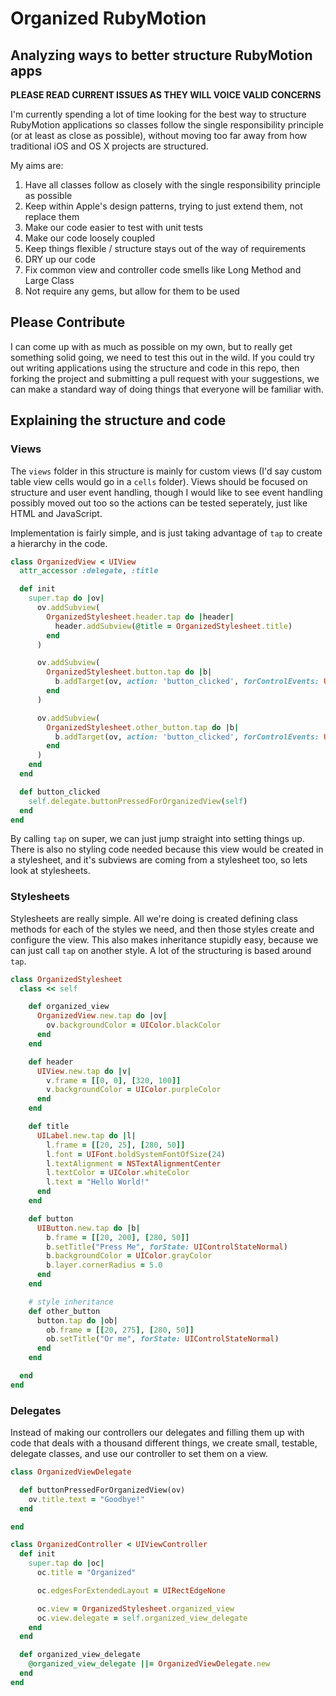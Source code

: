 # Organized RubyMotion
## Analyzing ways to better structure RubyMotion apps

**PLEASE READ CURRENT ISSUES AS THEY WILL VOICE VALID CONCERNS**

I'm currently spending a lot of time looking for the best way to structure RubyMotion applications so classes follow the single responsibility principle (or at least as close as possible), without moving too far away from how traditional iOS and OS X projects are structured.

My aims are:

1. Have all classes follow as closely with the single responsibility principle as possible
2. Keep within Apple's design patterns, trying to just extend them, not replace them
3. Make our code easier to test with unit tests
4. Make our code loosely coupled
5. Keep things flexible / structure stays out of the way of requirements
6. DRY up our code
7. Fix common view and controller code smells like Long Method and Large Class
8. Not require any gems, but allow for them to be used

## Please Contribute

I can come up with as much as possible on my own, but to really get something solid going, we need to test this out in the wild. If you could try out writing applications using the structure and code in this repo, then forking the project and submitting a pull request with your suggestions, we can make a standard way of doing things that everyone will be familiar with.

## Explaining the structure and code

### Views

The `views` folder in this structure is mainly for custom views (I'd say custom table view cells would go in a `cells` folder). Views should be focused on structure and user event handling, though I would like to see event handling possibly moved out too so the actions can be tested seperately, just like HTML and JavaScript.

Implementation is fairly simple, and is just taking advantage of `tap` to create a hierarchy in the code.

```ruby
class OrganizedView < UIView
  attr_accessor :delegate, :title

  def init
    super.tap do |ov|
      ov.addSubview(
        OrganizedStylesheet.header.tap do |header|
          header.addSubview(@title = OrganizedStylesheet.title)
        end
      )

      ov.addSubview(
        OrganizedStylesheet.button.tap do |b|
          b.addTarget(ov, action: 'button_clicked', forControlEvents: UIControlEventTouchUpInside)
        end
      )

      ov.addSubview(
        OrganizedStylesheet.other_button.tap do |b|
          b.addTarget(ov, action: 'button_clicked', forControlEvents: UIControlEventTouchUpInside)
        end
      )
    end
  end

  def button_clicked
    self.delegate.buttonPressedForOrganizedView(self)
  end
end
```

By calling `tap` on super, we can just jump straight into setting things up. There is also no styling code needed because this view would be created in a stylesheet, and it's subviews are coming from a stylesheet too, so lets look at stylesheets.

### Stylesheets

Stylesheets are really simple. All we're doing is created defining class methods for each of the styles we need, and then those styles create and configure the view. This also makes inheritance stupidly easy, because we can just call `tap` on another style. A lot of the structuring is based around `tap`.

```ruby
class OrganizedStylesheet
  class << self

    def organized_view
      OrganizedView.new.tap do |ov|
        ov.backgroundColor = UIColor.blackColor
      end
    end

    def header
      UIView.new.tap do |v|
        v.frame = [[0, 0], [320, 100]]
        v.backgroundColor = UIColor.purpleColor
      end
    end

    def title
      UILabel.new.tap do |l|
        l.frame = [[20, 25], [280, 50]]
        l.font = UIFont.boldSystemFontOfSize(24)
        l.textAlignment = NSTextAlignmentCenter
        l.textColor = UIColor.whiteColor
        l.text = "Hello World!"
      end
    end

    def button
      UIButton.new.tap do |b|
        b.frame = [[20, 200], [280, 50]]
        b.setTitle("Press Me", forState: UIControlStateNormal)
        b.backgroundColor = UIColor.grayColor
        b.layer.cornerRadius = 5.0
      end
    end

    # style inheritance
    def other_button
      button.tap do |ob|
        ob.frame = [[20, 275], [280, 50]]
        ob.setTitle("Or me", forState: UIControlStateNormal)
      end
    end

  end
end
```

### Delegates

Instead of making our controllers our delegates and filling them up with code that deals with a thousand different things, we create small, testable, delegate classes, and use our controller to set them on a view.

```ruby
class OrganizedViewDelegate

  def buttonPressedForOrganizedView(ov)
    ov.title.text = "Goodbye!"
  end

end
```

```ruby
class OrganizedController < UIViewController
  def init
    super.tap do |oc|
      oc.title = "Organized"

      oc.edgesForExtendedLayout = UIRectEdgeNone

      oc.view = OrganizedStylesheet.organized_view
      oc.view.delegate = self.organized_view_delegate
    end
  end

  def organized_view_delegate
    @organized_view_delegate ||= OrganizedViewDelegate.new
  end
end
```